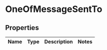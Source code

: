# OneOfMessageSentTo

## Properties
Name | Type | Description | Notes
------------ | ------------- | ------------- | -------------

